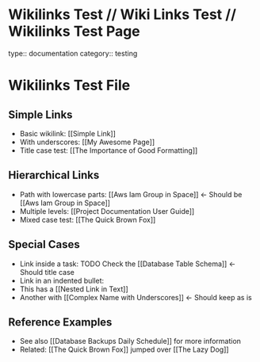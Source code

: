 # Wikilinks Test // Wiki Links Test // Wikilinks Test Page

type:: documentation
category:: testing

# Wikilinks Test File

## Simple Links
- Basic wikilink: [[Simple Link]]
- With underscores: [[My Awesome Page]]
- Title case test: [[The Importance of Good Formatting]]

## Hierarchical Links
- Path with lowercase parts: [[Aws Iam Group in Space]] <- Should be [[Aws Iam Group in Space]]
- Multiple levels: [[Project Documentation User Guide]]
- Mixed case test: [[The Quick Brown Fox]]

## Special Cases
- Link inside a task: TODO Check the [[Database Table Schema]] <- Should title case
- Link in an indented bullet:
- This has a [[Nested Link in Text]]
- Another with [[Complex Name with Underscores]] <- Should keep as is

## Reference Examples
- See also [[Database Backups Daily Schedule]] for more information
- Related: [[The Quick Brown Fox]] jumped over [[The Lazy Dog]]
